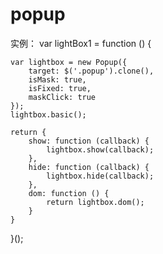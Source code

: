 # popup

实例：
var lightBox1 = function () {

    var lightbox = new Popup({
        target: $('.popup').clone(),
        isMask: true,
        isFixed: true,
        maskClick: true
    });
    lightbox.basic();

    return {
        show: function (callback) {
            lightbox.show(callback);
        },
        hide: function (callback) {
            lightbox.hide(callback);
        },
        dom: function () {
            return lightbox.dom();
        }
    }
}();